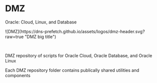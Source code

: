 # DMZ
 Oracle: Cloud, Linux, and Database

<div style="width:100% ; height:200px">
![DMZ](https://dns-prefetch.github.io/assets/logos/dmz-header.svg?raw=true "DMZ big title")
<div>

&nbsp;

DMZ repository of scripts for Oracle Cloud, Oracle Database, and Oracle Linux

Each DMZ repository folder contains publically shared utilities and components
